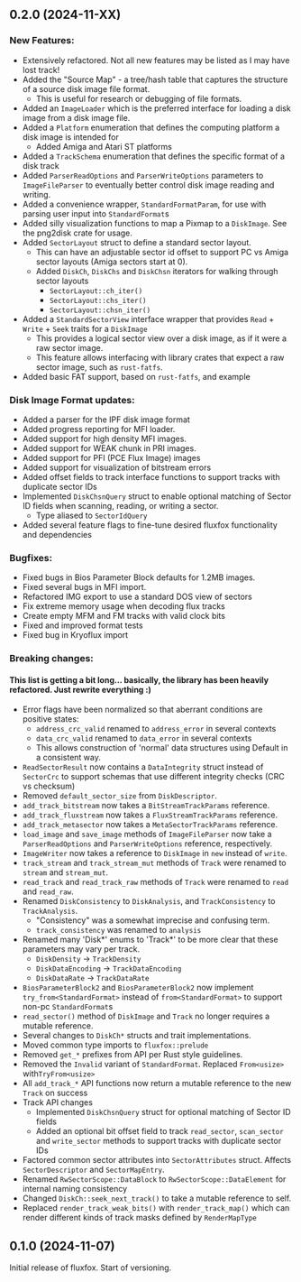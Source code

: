 ## 0.2.0 (2024-11-XX)

### New Features:

- Extensively refactored. Not all new features may be listed as I may have lost track!
- Added the "Source Map" - a tree/hash table that captures the structure of a source disk image file format.
    - This is useful for research or debugging of file formats.
- Added an `ImageLoader` which is the preferred interface for loading a disk image from a disk image file.
- Added a `Platform` enumeration that defines the computing platform a disk image is intended for
    - Added Amiga and Atari ST platforms
- Added a `TrackSchema` enumeration that defines the specific format of a disk track
- Added `ParserReadOptions` and `ParserWriteOptions` parameters to `ImageFileParser` to eventually better control
  disk image reading and writing.
- Added a convenience wrapper, `StandardFormatParam`, for use with parsing user input into `StandardFormat`s
- Added silly visualization functions to map a Pixmap to a `DiskImage`. See the png2disk crate for usage.
- Added `SectorLayout` struct to define a standard sector layout.
    - This can have an adjustable sector id offset to support PC vs Amiga sector layouts (Amiga sectors start at 0).
    - Added `DiskCh`, `DiskChs` and `DiskChsn` iterators for walking through sector layouts
        - `SectorLayout::ch_iter()`
        - `SectorLayout::chs_iter()`
        - `SectorLayout::chsn_iter()`
- Added a `StandardSectorView` interface wrapper that provides `Read` + `Write` + `Seek` traits for a `DiskImage`
    - This provides a logical sector view over a disk image, as if it were a raw sector image.
    - This feature allows interfacing with library crates that expect a raw sector image, such as `rust-fatfs`.
- Added basic FAT support, based on `rust-fatfs`, and example

### Disk Image Format updates:

- Added a parser for the IPF disk image format
- Added progress reporting for MFI loader.
- Added support for high density MFI images.
- Added support for WEAK chunk in PRI images.
- Added support for PFI (PCE Flux Image) images
- Added support for visualization of bitstream errors
- Added offset fields to track interface functions to support tracks with duplicate sector IDs
- Implemented `DiskChsnQuery` struct to enable optional matching of Sector ID fields when scanning, reading, or writing
  a sector.
    - Type aliased to `SectorIdQuery`
- Added several feature flags to fine-tune desired fluxfox functionality and dependencies

### Bugfixes:

- Fixed bugs in Bios Parameter Block defaults for 1.2MB images.
- Fixed several bugs in MFI import.
- Refactored IMG export to use a standard DOS view of sectors
- Fix extreme memory usage when decoding flux tracks
- Create empty MFM and FM tracks with valid clock bits
- Fixed and improved format tests
- Fixed bug in Kryoflux import

### Breaking changes:

#### This list is getting a bit long... basically, the library has been heavily refactored. Just rewrite everything :)

- Error flags have been normalized so that aberrant conditions are positive states:
    - `address_crc_valid` renamed to `address_error` in several contexts
    - `data_crc_valid` renamed to `data_error` in several contexts
    - This allows construction of 'normal' data structures using Default in a consistent way.
- `ReadSectorResult` now contains a `DataIntegrity` struct instead of `SectorCrc` to support schemas that use different
  integrity checks (CRC vs checksum)
- Removed `default_sector_size` from `DiskDescriptor`.
- `add_track_bitstream` now takes a `BitStreamTrackParams` reference.
- `add_track_fluxstream` now takes a `FluxStreamTrackParams` reference.
- `add_track_metasector` now takes a `MetaSectorTrackParams` reference.
- `load_image` and `save_image` methods of `ImageFileParser` now take a `ParserReadOptions` and `ParserWriteOptions`
  reference, respectively.
- `ImageWriter` now takes a reference to `DiskImage` in `new` instead of `write`.
- `track_stream` and `track_stream_mut` methods of `Track` were renamed to `stream` and `stream_mut`.
- `read_track` and `read_track_raw` methods of `Track` were renamed to `read` and `read_raw`.
- Renamed `DiskConsistency` to `DiskAnalysis`, and `TrackConsistency` to `TrackAnalysis`.
    - "Consistency" was a somewhat imprecise and confusing term.
    - `track_consistency` was renamed to `analysis`
- Renamed many 'Disk*' enums to 'Track*' to be more clear that these parameters may vary per track.
    - `DiskDensity` -> `TrackDensity`
    - `DiskDataEncoding` -> `TrackDataEncoding`
    - `DiskDataRate` -> `TrackDataRate`
- `BiosParameterBlock2` and `BiosParameterBlock2` now implement `try_from<StandardFormat>` instead of
  `from<StandardFormat>` to support non-pc `StandardFormat`s
- `read_sector()` method of `DiskImage` and `Track` no longer requires a mutable reference.
- Several changes to `DiskCh*` structs and trait implementations.
- Moved common type imports to `fluxfox::prelude`
- Removed `get_*` prefixes from API per Rust style guidelines.
- Removed the `Invalid` variant of `StandardFormat`. Replaced `From<usize>` with`TryFrom<usize>`
- All `add_track_*` API functions now return a mutable reference to the new `Track` on success
- Track API changes
    - Implemented `DiskChsnQuery` struct for optional matching of Sector ID fields
    - Added an optional bit offset field to track `read_sector`, `scan_sector` and `write_sector` methods to support
      tracks with duplicate sector IDs
- Factored common sector attributes into `SectorAttributes` struct. Affects `SectorDescriptor` and `SectorMapEntry`.
- Renamed `RwSectorScope::DataBlock` to `RwSectorScope::DataElement` for internal naming consistency
- Changed `DiskCh::seek_next_track()` to take a mutable reference to self.
- Replaced `render_track_weak_bits()` with `render_track_map()` which can render different kinds of track masks
  defined by `RenderMapType`

## 0.1.0 (2024-11-07)

Initial release of fluxfox. Start of versioning.